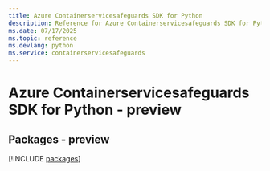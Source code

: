 ```yaml
---
title: Azure Containerservicesafeguards SDK for Python
description: Reference for Azure Containerservicesafeguards SDK for Python
ms.date: 07/17/2025
ms.topic: reference
ms.devlang: python
ms.service: containerservicesafeguards
---
```

# Azure Containerservicesafeguards SDK for Python - preview
## Packages - preview
[!INCLUDE [packages](containerservicesafeguards-index.md)]